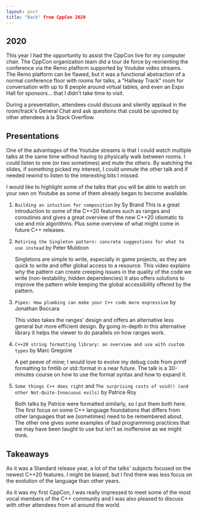 ```yaml
---
layout: post
title: "Back" from CppCon 2020
---
```


## 2020

This year I had the opportunity to assist the CppCon live for my computer chair. The CppCon organization team did a tour de force by reorienting the conference via the Remo platform supported by Youtube video streams. The Remo platform can be flawed, but it was a functional abstraction of a normal conference floor with rooms for talks, a "Hallway Track" room for conversation with up to 8 people around virtual tables, and even an Expo Hall for sponsors... that I didn't take time to visit.

During a presentation, attendees could discuss and silently applaud in the room/track's General Chat and ask questions that could be upvoted by other attendees à la Stack Overflow.

## Presentations

One of the advantages of the Youtube streams is that I could watch multiple talks at the same time without having to physically walk between rooms. I could listen to one (or two sometimes) and mute the others. By watching the slides, if something picked my interest, I could unmute the other talk and if needed rewind to listen to the interesting bits I missed.

I would like to highlight some of the talks that you will be able to watch on your own on Youtube as some of them already began to become available.

1. `Building an intuition for composition` by Sy Brand
    This is a great introduction to some of the C++20 features such as ranges and coroutines and gives a great overview of the new C++20 idiomatic to use and _mix_ algorithms. 
    Plus some overview of what might come in future C++ releases.

2. `Retiring the Singleton pattern: concrete suggestions for what to use instead` by Peter Muldoon

    Singletons are simple to write, especially in game projects, as they are quick to write and offer global access to a resource.
    This video explains why the pattern can create creeping issues in the quality of the code we write (non-testability, hidden dependencies)
    It also offers solutions to improve the pattern while keeping the global accessibility offered by the pattern.

3. `Pipes: How plumbing can make your C++ code more expressive` by Jonathan Boccara

    This video takes the ranges' design and offers an alternative less general but more efficient design. By going in-depth in this alternative library it helps the viewer to do parallels on how ranges work.

4.  `C++20 string formatting library: an overview and use with custom types` by Marc Gregoire

    A pet peeve of mine; I would love to evolve my debug code from printf formatting to fmtlib or std::format in a near future. The talk is a 30-minutes course on how to use the format syntax and how to expand it.

5. `Some things C++ does right` and `The surprising costs of void() (and other Not-Quite-Innocuous evils)` by Patrice Roy

    Both talks by Patrice were formatted similarly, so I put them both here. The first focus on some C++ language foundations that differs from other languages that we (sometimes) need to be remembered about. The other one gives some examples of bad programming practices that we may have been taught to use but isn't as inoffensive as we might think.

## Takeaways

As it was a Standard release year, a lot of the talks' subjects focused on the newest C++20 features. I might be biased, but I find there was less focus on the evolution of the language than other years.

As it was my first CppCon, I was really impressed to meet some of the most vocal members of the C++ community and I was also pleased to discuss with other attendees from all around the world.
